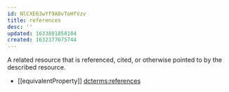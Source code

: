```yaml
---
id: NlCXE63wYf9A0vToHfVzv
title: references
desc: ''
updated: 1633801858104
created: 1632377075744
---
```

A related resource that is referenced, cited, or otherwise pointed to by the described resource.

- [[equivalentProperty]] [dcterms:references](http://purl.org/dc/terms/references)